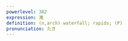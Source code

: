 ```yaml
---
powerlevel: 382
expression: 滝
definition: (n,arch) waterfall; rapids; (P)
pronunciation: たき
---
```

